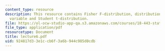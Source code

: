 ```yaml
---
content_type: resource
description: This resource contains Fisher F-distribution, distribution of the random
  variable and Student t-distribution.
file: https://ol-ocw-studio-app-qa.s3.amazonaws.com/courses/18-443-statistics-for-applications-fall-2006/924817d33e1ccb6f3a6b944c985d0cdb_lecture6.pdf
file_type: application/pdf
resourcetype: Document
title: lecture6.pdf
uid: 924817d3-3e1c-cb6f-3a6b-944c985d0cdb
---
```

